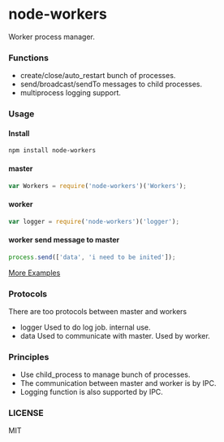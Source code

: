 # node-workers

Worker process manager.

### Functions
* create/close/auto_restart bunch of processes.
* send/broadcast/sendTo messages to child processes.
* multiprocess logging support.

### Usage
 #### Install
```shell
npm install node-workers
```
 #### master
```js
var Workers = require('node-workers')('Workers');
```
 #### worker
```js
var logger = require('node-workers')('logger');
```
 #### worker send message to master
```js
process.send(['data', 'i need to be inited']);
```
[More Examples](/examples)

### Protocols
There are too protocols between master and workers
* logger
Used to do log job. internal use.
* data
Used to communicate with master. Used by worker.

### Principles
* Use child_process to manage bunch of processes.
* The communication between master and worker is by IPC.
* Logging function is also supported by IPC.


### LICENSE
MIT
